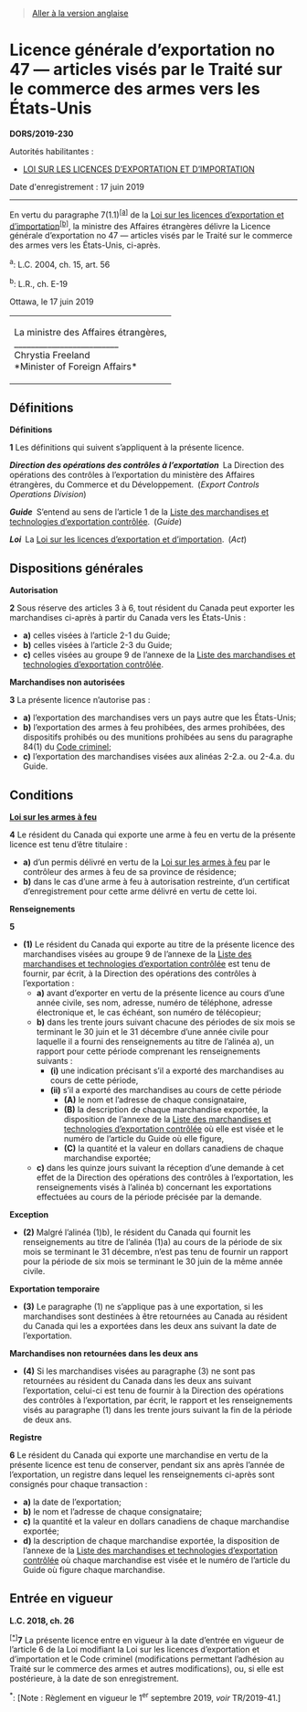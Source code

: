 > [Aller à la version anglaise](/en/Regulations/Statutory%20Orders%20and%20Regulations/2019/230.md)

# Licence générale d’exportation no 47 — articles visés par le Traité sur le commerce des armes vers les États-Unis

**DORS/2019-230**

Autorités habilitantes : 
- [LOI SUR LES LICENCES D’EXPORTATION ET D’IMPORTATION](/fr/Lois/Lois%20révisées%20du%20Canada/E/E-19.md)

Date d'enregistrement : 17 juin 2019

----------

En vertu du paragraphe 7(1.1)<sup><a href='#nbp_81000-2-629-F_hq_9228'>[a]</a></sup> de la [Loi sur les licences d’exportation et d’importation](/fr/Lois/Lois%20révisées%20du%20Canada/E/E-19.md)<sup><a href='#nbp_81000-2-629-F_hq_9331'>[b]</a></sup>, la ministre des Affaires étrangères délivre la Licence générale d’exportation no 47 — articles visés par le Traité sur le commerce des armes vers les États-Unis, ci-après.

<a name='nbp_81000-2-629-F_hq_9228'><sup>a</sup></a>: L.C. 2004, ch. 15, art. 56<br />

<a name='nbp_81000-2-629-F_hq_9331'><sup>b</sup></a>: L.R., ch. E-19<br />

Ottawa, le 17 juin 2019


<table>
<tr>
<td>
<p>La ministre des Affaires étrangères,<br />_________________________<br />Chrystia Freeland<br />*Minister of Foreign Affairs*<br /></p></td>
</tr>
</table>





## Définitions



**Définitions**

**1** Les définitions qui suivent s’appliquent à la présente licence.

***Direction des opérations des contrôles à l’exportation*** La Direction des opérations des contrôles à l’exportation du ministère des Affaires étrangères, du Commerce et du Développement. (*Export Controls Operations Division*)

***Guide*** S’entend au sens de l’article 1 de la [Liste des marchandises et technologies d’exportation contrôlée](/fr/Règlements/Décrets,%20ordonnances%20et%20règlements%20statutaires/89/202.md). (*Guide*)

***Loi*** La [Loi sur les licences d’exportation et d’importation](/fr/Lois/Lois%20révisées%20du%20Canada/E/E-19.md). (*Act*)




## Dispositions générales



**Autorisation**

**2** Sous réserve des articles 3 à 6, tout résident du Canada peut exporter les marchandises ci-après à partir du Canada vers les États-Unis :
- **a)** celles visées à l’article 2-1 du Guide;
- **b)** celles visées à l’article 2-3 du Guide;
- **c)** celles visées au groupe 9 de l’annexe de la [Liste des marchandises et technologies d’exportation contrôlée](/fr/Règlements/Décrets,%20ordonnances%20et%20règlements%20statutaires/89/202.md).




**Marchandises non autorisées**

**3** La présente licence n’autorise pas :
- **a)** l’exportation des marchandises vers un pays autre que les États-Unis;
- **b)** l’exportation des armes à feu prohibées, des armes prohibées, des dispositifs prohibés ou des munitions prohibées au sens du paragraphe 84(1) du [Code criminel](/fr/Lois/Lois%20révisées%20du%20Canada/C/C-46.md);
- **c)** l’exportation des marchandises visées aux alinéas 2-2.a. ou 2-4.a. du Guide.




## Conditions



**[Loi sur les armes à feu](/fr/Lois/Lois%20du%20Canada/1995/ch.%2039.md)**

**4** Le résident du Canada qui exporte une arme à feu en vertu de la présente licence est tenu d’être titulaire :
- **a)** d’un permis délivré en vertu de la [Loi sur les armes à feu](/fr/Lois/Lois%20du%20Canada/1995/ch.%2039.md) par le contrôleur des armes à feu de sa province de résidence;
- **b)** dans le cas d’une arme à feu à autorisation restreinte, d’un certificat d’enregistrement pour cette arme délivré en vertu de cette loi.




**Renseignements**

**5** 

- **(1)** Le résident du Canada qui exporte au titre de la présente licence des marchandises visées au groupe 9 de l’annexe de la [Liste des marchandises et technologies d’exportation contrôlée](/fr/Règlements/Décrets,%20ordonnances%20et%20règlements%20statutaires/89/202.md) est tenu de fournir, par écrit, à la Direction des opérations des contrôles à l’exportation :
	- **a)** avant d’exporter en vertu de la présente licence au cours d’une année civile, ses nom, adresse, numéro de téléphone, adresse électronique et, le cas échéant, son numéro de télécopieur;
	- **b)** dans les trente jours suivant chacune des périodes de six mois se terminant le 30 juin et le 31 décembre d’une année civile pour laquelle il a fourni des renseignements au titre de l’alinéa a), un rapport pour cette période comprenant les renseignements suivants :
		- **(i)** une indication précisant s’il a exporté des marchandises au cours de cette période,
		- **(ii)** s’il a exporté des marchandises au cours de cette période
			- **(A)** le nom et l’adresse de chaque consignataire,
			- **(B)** la description de chaque marchandise exportée, la disposition de l’annexe de la [Liste des marchandises et technologies d’exportation contrôlée](/fr/Règlements/Décrets,%20ordonnances%20et%20règlements%20statutaires/89/202.md) où elle est visée et le numéro de l’article du Guide où elle figure,
			- **(C)** la quantité et la valeur en dollars canadiens de chaque marchandise exportée;
	- **c)** dans les quinze jours suivant la réception d’une demande à cet effet de la Direction des opérations des contrôles à l’exportation, les renseignements visés à l’alinéa b) concernant les exportations effectuées au cours de la période précisée par la demande.

**Exception**

- **(2)** Malgré l’alinéa (1)b), le résident du Canada qui fournit les renseignements au titre de l’alinéa (1)a) au cours de la période de six mois se terminant le 31 décembre, n’est pas tenu de fournir un rapport pour la période de six mois se terminant le 30 juin de la même année civile.

**Exportation temporaire**

- **(3)** Le paragraphe (1) ne s’applique pas à une exportation, si les marchandises sont destinées à être retournées au Canada au résident du Canada qui les a exportées dans les deux ans suivant la date de l’exportation.

**Marchandises non retournées dans les deux ans**

- **(4)** Si les marchandises visées au paragraphe (3) ne sont pas retournées au résident du Canada dans les deux ans suivant l’exportation, celui-ci est tenu de fournir à la Direction des opérations des contrôles à l’exportation, par écrit, le rapport et les renseignements visés au paragraphe (1) dans les trente jours suivant la fin de la période de deux ans.




**Registre**

**6** Le résident du Canada qui exporte une marchandise en vertu de la présente licence est tenu de conserver, pendant six ans après l’année de l’exportation, un registre dans lequel les renseignements ci-après sont consignés pour chaque transaction :
- **a)** la date de l’exportation;
- **b)** le nom et l’adresse de chaque consignataire;
- **c)** la quantité et la valeur en dollars canadiens de chaque marchandise exportée;
- **d)** la description de chaque marchandise exportée, la disposition de l’annexe de la [Liste des marchandises et technologies d’exportation contrôlée](/fr/Règlements/Décrets,%20ordonnances%20et%20règlements%20statutaires/89/202.md) où chaque marchandise est visée et le numéro de l’article du Guide où figure chaque marchandise.




## Entrée en vigueur



**L.C. 2018, ch. 26**

<sup><a href='#nbp_SOR-2019-230_f_transform_hq_24001'>[*]</a></sup>**7** La présente licence entre en vigueur à la date d’entrée en vigueur de l’article 6 de la Loi modifiant la Loi sur les licences d’exportation et d’importation et le Code criminel (modifications permettant l’adhésion au Traité sur le commerce des armes et autres modifications), ou, si elle est postérieure, à la date de son enregistrement.

<a name='nbp_SOR-2019-230_f_transform_hq_24001'><sup>*</sup></a>: [Note : Règlement en vigueur le 1<sup>er</sup> septembre 2019, *voir* TR/2019-41.]<br />


